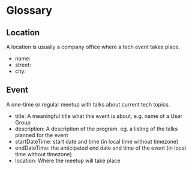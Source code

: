 # Glossary

## Location
A location is usually a company office where a tech event takes place.

* name: 
* street: 
* city: 

## Event
A one-time or regular meetup with talks about current tech topics.

* title: A meaningful title what this event is about, e.g. name of a User Group
* description: A description of the program. eg. a listing of the talks planned for the
 event
* startDateTime: start date and time (in local time without timezone)
* endDateTime: the anticipated end date and time of the event (in local time without
 timezone)
* location: Where the meetup will take place
